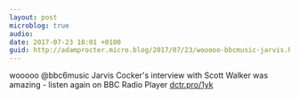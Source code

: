 ```yaml
---
layout: post
microblog: true
audio: 
date: 2017-07-23 18:01 +0100
guid: http://adamprocter.micro.blog/2017/07/23/wooooo-bbcmusic-jarvis.html
---
```

wooooo @bbc6music Jarvis Cocker's interview with Scott Walker was amazing - listen again on BBC Radio Player [dctr.pro/1yk](http://dctr.pro/1yk)
